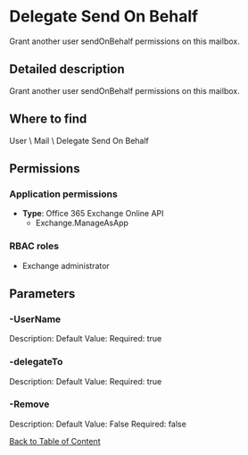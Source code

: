 # Delegate Send On Behalf

Grant another user sendOnBehalf permissions on this mailbox.

## Detailed description
Grant another user sendOnBehalf permissions on this mailbox.

## Where to find
User \ Mail \ Delegate Send On Behalf

## Permissions
### Application permissions
- **Type**: Office 365 Exchange Online API
  - Exchange.ManageAsApp

### RBAC roles
- Exchange administrator


## Parameters
### -UserName
Description: 
Default Value: 
Required: true

### -delegateTo
Description: 
Default Value: 
Required: true

### -Remove
Description: 
Default Value: False
Required: false


[Back to Table of Content](../../../README.md)

